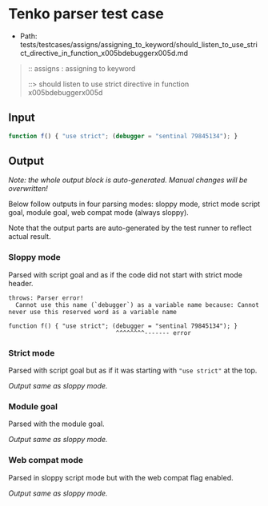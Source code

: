 # Tenko parser test case

- Path: tests/testcases/assigns/assigning_to_keyword/should_listen_to_use_strict_directive_in_function_x005bdebuggerx005d.md

> :: assigns : assigning to keyword
>
> ::> should listen to use strict directive in function x005bdebuggerx005d

## Input

`````js
function f() { "use strict"; (debugger = "sentinal 79845134"); }
`````

## Output

_Note: the whole output block is auto-generated. Manual changes will be overwritten!_

Below follow outputs in four parsing modes: sloppy mode, strict mode script goal, module goal, web compat mode (always sloppy).

Note that the output parts are auto-generated by the test runner to reflect actual result.

### Sloppy mode

Parsed with script goal and as if the code did not start with strict mode header.

`````
throws: Parser error!
  Cannot use this name (`debugger`) as a variable name because: Cannot never use this reserved word as a variable name

function f() { "use strict"; (debugger = "sentinal 79845134"); }
                              ^^^^^^^^------- error
`````

### Strict mode

Parsed with script goal but as if it was starting with `"use strict"` at the top.

_Output same as sloppy mode._

### Module goal

Parsed with the module goal.

_Output same as sloppy mode._

### Web compat mode

Parsed in sloppy script mode but with the web compat flag enabled.

_Output same as sloppy mode._
